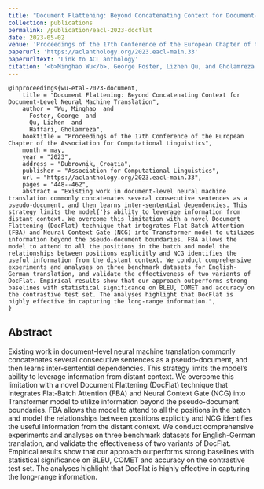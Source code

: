 ```yaml
---
title: "Document Flattening: Beyond Concatenating Context for Document-Level Neural Machine Translation"
collection: publications
permalink: /publication/eacl-2023-docflat
date: 2023-05-02
venue: 'Proceedings of the 17th Conference of the European Chapter of the Association for Computational Linguistics'
paperurl: 'https://aclanthology.org/2023.eacl-main.33'
paperurltext: 'Link to ACL anthology'
citation: '<b>Minghao Wu</b>, George Foster, Lizhen Qu, and Gholamreza Haffari. 2023. <a href="https://aclanthology.org/2023.eacl-main.33"><u>Document Flattening: Beyond Concatenating Context for Document-Level Neural Machine Translation</u></a>. <b>EACL 2023</b>'
---
```


```
@inproceedings{wu-etal-2023-document,
    title = "Document Flattening: Beyond Concatenating Context for Document-Level Neural Machine Translation",
    author = "Wu, Minghao  and
      Foster, George  and
      Qu, Lizhen  and
      Haffari, Gholamreza",
    booktitle = "Proceedings of the 17th Conference of the European Chapter of the Association for Computational Linguistics",
    month = may,
    year = "2023",
    address = "Dubrovnik, Croatia",
    publisher = "Association for Computational Linguistics",
    url = "https://aclanthology.org/2023.eacl-main.33",
    pages = "448--462",
    abstract = "Existing work in document-level neural machine translation commonly concatenates several consecutive sentences as a pseudo-document, and then learns inter-sentential dependencies. This strategy limits the model{'}s ability to leverage information from distant context. We overcome this limitation with a novel Document Flattening (DocFlat) technique that integrates Flat-Batch Attention (FBA) and Neural Context Gate (NCG) into Transformer model to utilizes information beyond the pseudo-document boundaries. FBA allows the model to attend to all the positions in the batch and model the relationships between positions explicitly and NCG identifies the useful information from the distant context. We conduct comprehensive experiments and analyses on three benchmark datasets for English-German translation, and validate the effectiveness of two variants of DocFlat. Empirical results show that our approach outperforms strong baselines with statistical significance on BLEU, COMET and accuracy on the contrastive test set. The analyses highlight that DocFlat is highly effective in capturing the long-range information.",
}
```

## Abstract
Existing work in document-level neural machine translation commonly concatenates several consecutive sentences as a pseudo-document, and then learns inter-sentential dependencies. This strategy limits the model’s ability to leverage information from distant context. We overcome this limitation with a novel Document Flattening (DocFlat) technique that integrates Flat-Batch Attention (FBA) and Neural Context Gate (NCG) into Transformer model to utilize information beyond the pseudo-document boundaries. FBA allows the model to attend to all the positions in the batch and model the relationships between positions explicitly and NCG identifies the useful information from the distant context. We conduct comprehensive experiments and analyses on three benchmark datasets for English-German translation, and validate the effectiveness of two variants of DocFlat. Empirical results show that our approach outperforms strong baselines with statistical significance on BLEU, COMET and accuracy on the contrastive test set. The analyses highlight that DocFlat is highly effective in capturing the long-range information.